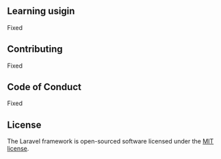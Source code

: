 ## Learning usigin

Fixed

## Contributing

Fixed

## Code of Conduct

Fixed

## License

The Laravel framework is open-sourced software licensed under the [MIT license](https://opensource.org/licenses/MIT).
